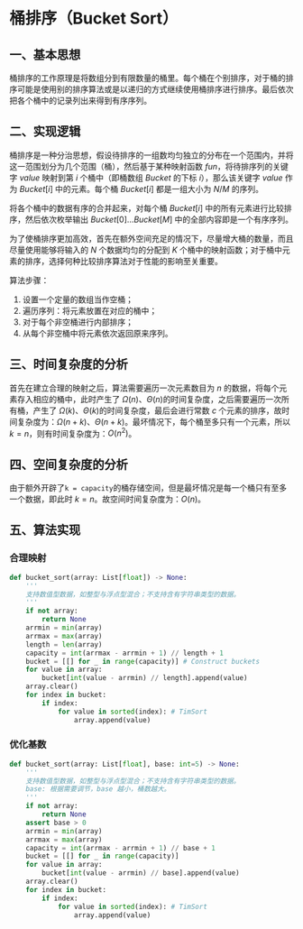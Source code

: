 # 桶排序（Bucket Sort）

## 一、基本思想

桶排序的工作原理是将数组分到有限数量的桶里。每个桶在个别排序，对于桶的排序可能是使用别的排序算法或是以递归的方式继续使用桶排序进行排序。最后依次把各个桶中的记录列出来得到有序序列。

## 二、实现逻辑

桶排序是一种分治思想，假设待排序的一组数均匀独立的分布在一个范围内，并将这一范围划分为几个范围（桶），然后基于某种映射函数 $fun$，将待排序列的关键字 $value$ 映射到第 $i$ 个桶中（即桶数组 $Bucket$ 的下标 $i$），那么该关键字 $value$ 作为 $Bucket[i]$ 中的元素。每个桶 $Bucket[i]$ 都是一组大小为 $N/M$ 的序列。

将各个桶中的数据有序的合并起来，对每个桶 $Bucket[i]$ 中的所有元素进行比较排序，然后依次枚举输出 $Bucket[0]...Bucket[M]$ 中的全部内容即是一个有序序列。

为了使桶排序更加高效，首先在额外空间充足的情况下，尽量增大桶的数量，而且尽量使用能够将输入的 $N$ 个数据均匀的分配到 $K$ 个桶中的映射函数；对于桶中元素的排序，选择何种比较排序算法对于性能的影响至关重要。

算法步骤：
1. 设置一个定量的数组当作空桶；
2. 遍历序列：将元素放置在对应的桶中；
3. 对于每个非空桶进行内部排序；
4. 从每个非空桶中将元素依次返回原来序列。

## 三、时间复杂度的分析

首先在建立合理的映射之后，算法需要遍历一次元素数目为 $n$ 的数据，将每个元素存入相应的桶中，此时产生了 $\Omega(n)$、$\Theta(n)$的时间复杂度，之后需要遍历一次所有桶，产生了 $\Omega(k)$、$\Theta(k)$的时间复杂度，最后会进行常数 $c$ 个元素的排序，故时间复杂度为：$\Omega(n+k)$、$\Theta(n + k)$。最坏情况下，每个桶至多只有一个元素，所以 $k = n$，则有时间复杂度为：$O(n^2)$。

## 四、空间复杂度的分析

由于额外开辟了`k = capacity`的桶存储空间，但是最坏情况是每一个桶只有至多一个数据，即此时 $k = n$。故空间时间复杂度为：$O(n)$。

## 五、算法实现

### 合理映射

```python
def bucket_sort(array: List[float]) -> None:
    '''
    支持数值型数据，如整型与浮点型混合；不支持含有字符串类型的数据。
    '''
    if not array:
        return None
    arrmin = min(array)
    arrmax = max(array)
    length = len(array)
    capacity = int(arrmax - arrmin + 1) // length + 1
    bucket = [[] for _ in range(capacity)] # Construct buckets
    for value in array:
        bucket[int(value - arrmin) // length].append(value)
    array.clear()
    for index in bucket:
        if index:
            for value in sorted(index): # TimSort
                array.append(value)
```

### 优化基数

```python
def bucket_sort(array: List[float], base: int=5) -> None:
    '''
    支持数值型数据，如整型与浮点型混合；不支持含有字符串类型的数据。
    base: 根据需要调节，base 越小，桶数越大。
    '''
    if not array:
        return None
    assert base > 0
    arrmin = min(array)
    arrmax = max(array)
    capacity = int(arrmax - arrmin + 1) // base + 1
    bucket = [[] for _ in range(capacity)]
    for value in array:
        bucket[int(value - arrmin) // base].append(value)
    array.clear()
    for index in bucket:
        if index:
            for value in sorted(index): # TimSort
                array.append(value)
```